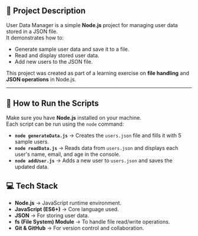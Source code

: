 ## 📌 Project Description
User Data Manager is a simple **Node.js** project for managing user data stored in a JSON file.  
It demonstrates how to:
- Generate sample user data and save it to a file.
- Read and display stored user data.
- Add new users to the JSON file.

This project was created as part of a learning exercise on **file handling** and **JSON operations** in Node.js.

---
## 🚀 How to Run the Scripts

Make sure you have **Node.js** installed on your machine.  
Each script can be run using the `node` command:
- **`node generateData.js`** → Creates the `users.json` file and fills it with 5 sample users.  
- **`node readData.js`** → Reads data from `users.json` and displays each user's name, email, and age in the console.  
- **`node addUser.js`** → Adds a new user to `users.json` and saves the updated data.

## 💻 Tech Stack
- **Node.js** → JavaScript runtime environment.  
- **JavaScript (ES6+)** → Core language used.  
- **JSON** → For storing user data.  
- **fs (File System) Module** → To handle file read/write operations.  
- **Git & GitHub** → For version control and collaboration.  
